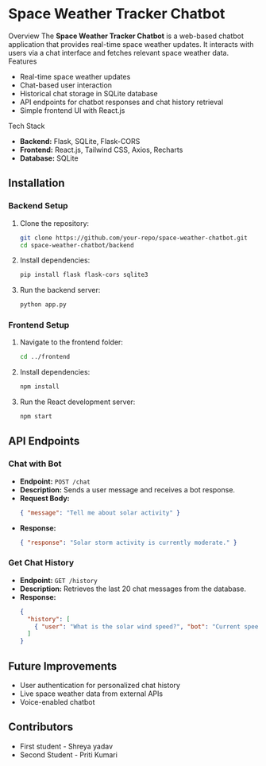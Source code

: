 # Space Weather Tracker Chatbot

Overview
The **Space Weather Tracker Chatbot** is a web-based chatbot application that provides real-time space weather updates. It interacts with users via a chat interface and fetches relevant space weather data.
 Features
- Real-time space weather updates
- Chat-based user interaction
- Historical chat storage in SQLite database
- API endpoints for chatbot responses and chat history retrieval
- Simple frontend UI with React.js

Tech Stack
- **Backend:** Flask, SQLite, Flask-CORS
- **Frontend:** React.js, Tailwind CSS, Axios, Recharts
- **Database:** SQLite

## Installation
### Backend Setup
1. Clone the repository:
   ```sh
   git clone https://github.com/your-repo/space-weather-chatbot.git
   cd space-weather-chatbot/backend
   ```
2. Install dependencies:
   ```sh
   pip install flask flask-cors sqlite3
   ```
3. Run the backend server:
   ```sh
   python app.py
   ```

### Frontend Setup
1. Navigate to the frontend folder:
   ```sh
   cd ../frontend
   ```
2. Install dependencies:
   ```sh
   npm install
   ```
3. Run the React development server:
   ```sh
   npm start
   ```

## API Endpoints
### Chat with Bot
- **Endpoint:** `POST /chat`
- **Description:** Sends a user message and receives a bot response.
- **Request Body:**
  ```json
  { "message": "Tell me about solar activity" }
  ```
- **Response:**
  ```json
  { "response": "Solar storm activity is currently moderate." }
  ```

### Get Chat History
- **Endpoint:** `GET /history`
- **Description:** Retrieves the last 20 chat messages from the database.
- **Response:**
  ```json
  {
    "history": [
      { "user": "What is the solar wind speed?", "bot": "Current speed is 450 km/s.", "timestamp": "2024-03-28 12:30:00" }
    ]
  }
  ```

## Future Improvements
- User authentication for personalized chat history
- Live space weather data from external APIs
- Voice-enabled chatbot


## Contributors
- First student  - Shreya yadav 
- Second Student - Priti Kumari



